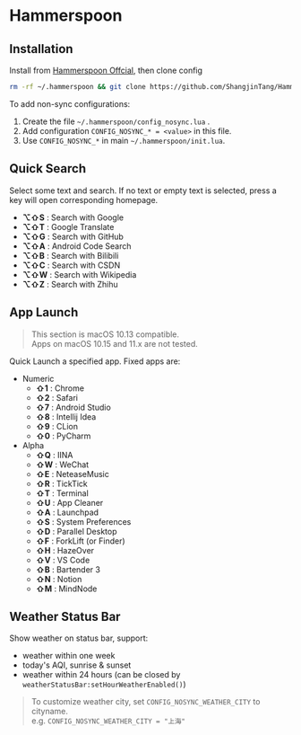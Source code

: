 # Hammerspoon

## Installation

Install from [Hammerspoon Offcial](https://github.com/Hammerspoon/hammerspoon/releases/latest), then clone config

```bash
rm -rf ~/.hammerspoon && git clone https://github.com/ShangjinTang/Hammerspoon.git ~/.hammerspoon
```

To add non-sync configurations:

1. Create the file `~/.hammerspoon/config_nosync.lua` .
2. Add configuration `CONFIG_NOSYNC_* = <value>` in this file.
3. Use `CONFIG_NOSYNC_*` in main `~/.hammerspoon/init.lua`.

## Quick Search

Select some text and search.
If no text or empty text is selected, press a key will open corresponding homepage.

- **⌥⇧S** : Search with Google
- **⌥⇧T** : Google Translate
- **⌥⇧G** : Search with GitHub
- **⌥⇧A** : Android Code Search
- **⌥⇧B** : Search with Bilibili
- **⌥⇧C** : Search with CSDN
- **⌥⇧W** : Search with Wikipedia
- **⌥⇧Z** : Search with Zhihu

## App Launch

> This section is macOS 10.13 compatible.  
> Apps on macOS 10.15 and 11.x are not tested.

Quick Launch a specified app. Fixed apps are:

- Numeric
  - **⇧1** : Chrome
  - **⇧2** : Safari
  - **⇧7** : Android Studio
  - **⇧8** : Intellij Idea
  - **⇧9** : CLion
  - **⇧0** : PyCharm
- Alpha
  - **⇧Q** : IINA
  - **⇧W** : WeChat
  - **⇧E** : NeteaseMusic
  - **⇧R** : TickTick
  - **⇧T** : Terminal
  - **⇧U** : App Cleaner
  - **⇧A** : Launchpad
  - **⇧S** : System Preferences
  - **⇧D** : Parallel Desktop
  - **⇧F** : ForkLift (or Finder)
  - **⇧H** : HazeOver
  - **⇧V** : VS Code
  - **⇧B** : Bartender 3
  - **⇧N** : Notion
  - **⇧M** : MindNode

## Weather Status Bar

Show weather on status bar, support:

- weather within one week
- today's AQI, sunrise & sunset
- weather within 24 hours (can be closed by `weatherStatusBar:setHourWeatherEnabled()`)

> To customize weather city, set `CONFIG_NOSYNC_WEATHER_CITY` to cityname.  
> e.g. `CONFIG_NOSYNC_WEATHER_CITY = "上海"`
